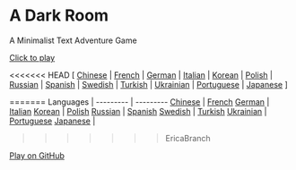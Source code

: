 A Dark Room
===========

A Minimalist Text Adventure Game

[Click to play](http://adarkroom.doublespeakgames.com/)

<<<<<<< HEAD
[
  [Chinese](http://adarkroom.doublespeakgames.com/?lang=cn)   |
  [French](http://adarkroom.doublespeakgames.com/?lang=fr)    |
  [German](http://adarkroom.doublespeakgames.com/?lang=de)    |
  [Italian](http://adarkroom.doublespeakgames.com/?lang=it)   |
  [Korean](http://adarkroom.doublespeakgames.com/?lang=kr)    |
  [Polish](http://adarkroom.doublespeakgames.com/?lang=pl)    |
  [Russian](http://adarkroom.doublespeakgames.com/?lang=ru)   |
  [Spanish](http://adarkroom.doublespeakgames.com/?lang=es)   |
  [Swedish](http://adarkroom.doublespeakgames.com/?lang=sv)   |
  [Turkish](http://adarkroom.doublespeakgames.com/?lang=tr)   |
  [Ukrainian](http://adarkroom.doublespeakgames.com/?lang=uk) |
  [Portuguese](http://adarkroom.doublespeakgames.com/?lang=pg) |
  [Japanese](http://adarkroom.doublespeakgames.com/?lang=jp)
]

=======
  Languages | 
  --------- | ---------
  [Chinese](http://adarkroom.doublespeakgames.com/?lang=cn) | [French](http://adarkroom.doublespeakgames.com/?lang=fr) 
  [German](http://adarkroom.doublespeakgames.com/?lang=de) | [Italian](http://adarkroom.doublespeakgames.com/?lang=it)
  [Korean](http://adarkroom.doublespeakgames.com/?lang=kr) | [Polish](http://adarkroom.doublespeakgames.com/?lang=pl)
  [Russian](http://adarkroom.doublespeakgames.com/?lang=ru) | [Spanish](http://adarkroom.doublespeakgames.com/?lang=es)
  [Swedish](http://adarkroom.doublespeakgames.com/?lang=sv) | [Turkish](http://adarkroom.doublespeakgames.com/?lang=tr)
  [Ukrainian](http://adarkroom.doublespeakgames.com/?lang=uk) | [Portuguese](http://adarkroom.doublespeakgames.com/?lang=pg)
  [Japanese](http://adarkroom.doublespeakgames.com/?lang=jp) | 
>>>>>>> EricaBranch

[Play on GitHub](http://continuities.github.io/adarkroom)
